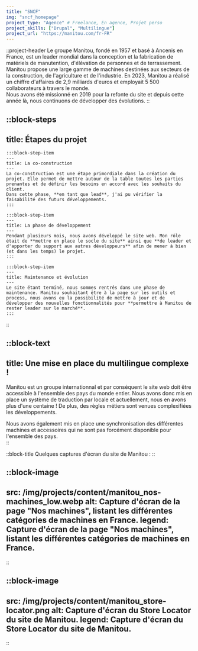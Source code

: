 ```yaml
---
title: "SNCF"
img: "sncf_homepage"
project_type: "Agence" # Freelance, En agence, Projet perso
project_skills: ["Drupal", "Multilingue"]
project_url: "https://manitou.com/fr-FR"
---
```


::project-header
Le groupe Manitou, fondé en 1957 et basé à Ancenis en France, est un leader mondial dans la conception et la fabrication de matériels de manutention, d'élévation de personnes et de terrassement. Manitou propose une large gamme de machines destinées aux secteurs de la construction, de l'agriculture et de l'industrie. En 2023, Manitou a réalisé un chiffre d'affaires de 2,9 milliards d'euros et employait 5 500 collaborateurs à travers le monde.  
Nous avons été missionné en 2019 pour la refonte du site et depuis cette année là, nous continuons de développer des évolutions.
::



::block-steps
---
title: Étapes du projet
---

    :::block-step-item
    ---
    title: La co-construction
    ---
    La co-construction est une étape primordiale dans la création du projet. Elle permet de mettre autour de la table toutes les parties prenantes et de définir les besoins en accord avec les souhaits du client.  
    Dans cette phase, **en tant que lead**, j'ai pu vérifier la faisabilité des futurs développements.
    :::

    :::block-step-item
    ---
    title: La phase de développement
    ---
    Pendant plusieurs mois, nous avons développé le site web. Mon rôle était de **mettre en place le socle du site** ainsi que **de leader et d'apporter du support aux autres développeurs** afin de mener à bien (et dans les temps) le projet.  
    :::

    :::block-step-item
    ---
    title: Maintenance et évolution
    ---
    Le site étant terminé, nous sommes rentrés dans une phase de maintenance. Manitou souhaitant être à la page sur les outils et process, nous avons eu la possibilité de mettre à jour et de développer des nouvelles fonctionnalités pour **permettre à Manitou de rester leader sur le marché**. 
    :::

::

::block-text
---
title: Une mise en place du multilingue complexe !
---
Manitou est un groupe internationnal et par conséquent le site web doit être accessible à l'ensemble des pays du monde entier. Nous avons donc mis en place un système de traduction par locale et actuellement, nous en avons plus d'une centaine ! De plus, des règles métiers sont venues complexifiées les développements.  
  
Nous avons également mis en place une synchronisation des différentes machines et accessoires qui ne sont pas forcément disponible pour l'ensemble des pays.  
::

::block-title
Quelques captures d'écran du site de Manitou :
::

::block-image
---
src: /img/projects/content/manitou_nos-machines_low.webp
alt: Capture d'écran de la page "Nos machines", listant les différentes catégories de machines en France.
legend: Capture d'écran de la page "Nos machines", listant les différentes catégories de machines en France.
---
::

::block-image
---
src: /img/projects/content/manitou_store-locator.png
alt: Capture d'écran du Store Locator du site de Manitou.
legend: Capture d'écran du Store Locator du site de Manitou.
---
::